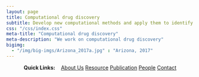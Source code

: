 ```yaml
---
layout: page
title: Computational drug discovery
subtitle: Develop new computational methods and apply them to identify drugs for age-depedent chronic diseases, especially including Azheimer's disease
css: "/css/index.css"
meta-title: "Computational drug discovery"
meta-description: "We work on computational drug discovery"
bigimg: 
  - "/img/big-imgs/Arizona_2017a.jpg" : "Arizona, 2017"
---
```


<div style="text-align:center">
<strong>Quick Links:</strong> &nbsp;&nbsp; 
<a href="http://menggf.github.io/aboutus" role="button" class="btn btn-primary">About Us</a> 
<a href="http://menggf.github.io/resource" role="button" class="btn btn-primary">Resource</a> 
<a href="http://menggf.github.io/publication" role="button" class="btn btn-primary">Publication</a> 
<a href="http://menggf.github.io/people" role="button" class="btn btn-primary">People</a> 
<a href="http://menggf.github.io/contact" role="button" class="btn btn-primary">Contact</a> 
</div>
